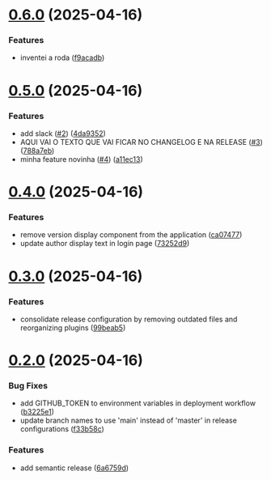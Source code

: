 # [0.6.0](https://github.com/soumarcelino/mimir-ai/compare/v0.5.0...v0.6.0) (2025-04-16)


### Features

* inventei a roda ([f9acadb](https://github.com/soumarcelino/mimir-ai/commit/f9acadb25d1e445080d94ec1f62969ad3412d318))

# [0.5.0](https://github.com/soumarcelino/mimir-ai/compare/v0.4.0...v0.5.0) (2025-04-16)


### Features

* add slack ([#2](https://github.com/soumarcelino/mimir-ai/issues/2)) ([4da9352](https://github.com/soumarcelino/mimir-ai/commit/4da93522b09184da63b6911ff3ca6b0eaeef8cc5))
* AQUI VAI O TEXTO QUE VAI FICAR NO CHANGELOG E NA RELEASE ([#3](https://github.com/soumarcelino/mimir-ai/issues/3)) ([788a7eb](https://github.com/soumarcelino/mimir-ai/commit/788a7eb229856fb6b815ac23ce286c91080a2b54))
* minha feature novinha ([#4](https://github.com/soumarcelino/mimir-ai/issues/4)) ([a11ec13](https://github.com/soumarcelino/mimir-ai/commit/a11ec136e57650c1ef73875609fa145344081987))

# [0.4.0](https://github.com/soumarcelino/mimir-ai/compare/v0.3.0...v0.4.0) (2025-04-16)


### Features

* remove version display component from the application ([ca07477](https://github.com/soumarcelino/mimir-ai/commit/ca07477a6a1f6a2aae275377ac353cec9da8f67e))
* update author display text in login page ([73252d9](https://github.com/soumarcelino/mimir-ai/commit/73252d95599e146e2192514bc17c00f7c981da62))

# [0.3.0](https://github.com/soumarcelino/mimir-ai/compare/v0.2.0...v0.3.0) (2025-04-16)


### Features

* consolidate release configuration by removing outdated files and reorganizing plugins ([99beab5](https://github.com/soumarcelino/mimir-ai/commit/99beab51f28ff4f26ae8d9e4e77f28b727a44d81))

# [0.2.0](https://github.com/soumarcelino/mimir-ai/compare/v0.1.17...v0.2.0) (2025-04-16)


### Bug Fixes

* add GITHUB_TOKEN to environment variables in deployment workflow ([b3225e1](https://github.com/soumarcelino/mimir-ai/commit/b3225e1136fa75ba299bb18693a677fe3e37703e))
* update branch names to use 'main' instead of 'master' in release configurations ([f33b58c](https://github.com/soumarcelino/mimir-ai/commit/f33b58c8bcbb88834da4cdb9490bdec90bdb05a0))


### Features

* add semantic release ([6a6759d](https://github.com/soumarcelino/mimir-ai/commit/6a6759d7e38938d0de3eda4fa756a8bd2fac9a16))
